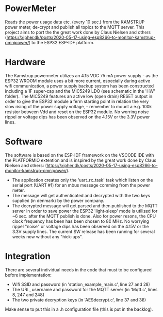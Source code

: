 # PowerMeter
Reads the power usage data etc. (every 10 sec.) from the KAMSTRUP power meter, de-crypt and publish all topics to the MQTT server.
This project aims to port the the great work done by Claus Nielsen and others (https://xipher.dk/posts/2020-05-17-using-esp8266-to-monitor-kamstrup-omnipower/)
to the ESP32 ESP-IDF platform.

# Hardware
The Kamstrup powermeter utilizes an 4.15 VDC 75 mA power supply - as the ESP32 WROOM module uses a bit more current, especially during active wifi communication,
a power supply backup system has been constructed including a 1F super-cap and the MIC5249 LDO (see schematic in the 'HW' folder). The MIC5249 features an active low
(open drain) RESET output in order to give the ESP32 module a ferm starting point in relation the very slow rising of the power supply voltage, - remember to mount a e.g.
100k resistor between Vdd and reset on the ESP32 module. No worring noise rippel or voltage dips has been observed on the 4.15V or the 3.3V power lines.

# Software
The software is based on the ESP-IDF framework on the VSCODE IDE with the PLATFORMIO extention and is inspired by the great work done by Claus Nielsen and others:
(https://xipher.dk/posts/2020-05-17-using-esp8266-to-monitor-kamstrup-omnipower/).
 - The application creates only the 'uart_rx_task' task which listen on the serial port (UART #1) for an mbus message comming from the power meter.
 - The message will get authenticated and decrypted with the two keys supplied (in denmark) by the power company.
 - The decrypted message will get parsed and then published to the MQTT server
 In order to save power the ESP32 'light-sleep' mode is utilized for ~6 sec. after the MQTT publish is done. Also for power resons, the CPU clock frequency has been
 has been chosen to 80 MHz. No worrying rippel "noise" or voltage dips has been observed on the 4.15V or the 3.3V supply lines.
 The current SW release has been running for several weeks now without any "hick-ups".

# Integration
There are several individual needs in the code that must to be configured before implementation:
 - Wifi SSID and password (in 'station_example_main.c', line 27 and 28)
 - The URL, username and password for the MQTT server (in 'Mqtt.c', lines 8, 247 and 248)
 - The two private decryption keys (in 'AESdecrypt.c', line 37 and 38)
 
 Make sense to put this in a .h configuration file (this is put in the backlog).


